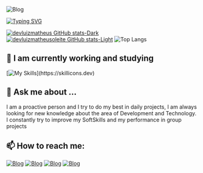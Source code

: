 ![Blog](https://i.pinimg.com/originals/72/0c/c4/720cc43d757ee638ad5054a05220fafe.gif)

[![Typing SVG](https://readme-typing-svg.herokuapp.com?font=Kode+Mono&pause=1000&color=F7F7F7&center=True&random=false&width=435&lines=Hello+Dev's,+Welcome+My+Profile;My+Name+is+Luiz+Matheus;I'm+18+years+old;I'm+From+Paraíba,Brazil;I+study+Computer+Science)](https://git.io/typing-svg)

[![devluizmatheus GitHub stats-Dark](https://github-readme-stats.vercel.app/api?username=devluizmatheus&show_icons=true&theme=dark#gh-dark-mode-only)](https://github.com/anuraghazra/github-readme-stats#gh-dark-mode-only)
[![devluizmatheusoleite GitHub stats-Light](https://github-readme-stats.vercel.app/api?username=devluizmatheus&show_icons=true&theme=default#gh-light-mode-only)](https://github.com/anuraghazra/github-readme-stats#gh-light-mode-only)
![Top Langs](https://github-readme-stats.vercel.app/api/top-langs/?username=devluizmatheus&theme=dark&layout=compact)

## 🔭 I am currently working and studying
[![My Skills](https://skillicons.dev/icons?i=python,html,css,mysql,)](https://skillicons.dev)

## 💬 Ask me about ...
I am a proactive person and I try to do my best in daily projects, I am always looking for new knowledge about the area of ​​Development and Technology. I constantly try to improve my SoftSkills and my performance in group projects
## 📫 How to reach me:

[![Blog](https://img.shields.io/badge/Instagram-E4405F?style=for-the-badge&logo=instagram&logoColor=white)](https://www.instagram.com/luiz.matheus.angel/?next=%2F)
[![Blog](https://img.shields.io/badge/Gmail-D14836?style=for-the-badge&logo=gmail&logoColor=white)](luizmatheusoleite@gmail.com)
[![Blog](https://img.shields.io/badge/WhatsApp-25D366?style=for-the-badge&logo=whatsapp&logoColor=white)](+55(83)993853791)
[![Blog](https://img.shields.io/badge/LinkedIn-0077B5?style=for-the-badge&logo=linkedin&logoColor=white)](https://www.linkedin.com/in/luiz-matheus-oliveira-leite-51304a2b6/)
